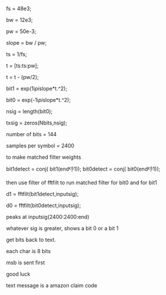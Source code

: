 fs = 48e3;

bw = 12e3;

pw = 50e-3;

slope = bw / pw;

ts = 1/fs;

t = [ts:ts:pw];

t = t - (pw/2);

bit1 = exp(1i*pi*slope*t.^2);

bit0 = exp(-1i*pi*slope*t.^2);

nsig = length(bit0);

txsig = zeros(Nbits,nsig);




number of bits = 144

samples per symbol = 2400



to make matched filter weights

bit1detect = conj( bit1(end:-1:1));
bit0detect = conj( bit0(end:-1:1));


then use filter of fftfilt to run matched filter for bit0  and for bit1


d1 = fftfilt(bit1detect,inputsig);

d0 = fftfilt(bit0detect,inputsig);


peaks at  inputsig(2400:2400:end)

whatever sig is greater, shows a bit 0   or a  bit 1

get bits back to text.

each char is 8 bits

msb is sent first


good luck


text message is a amazon claim code

